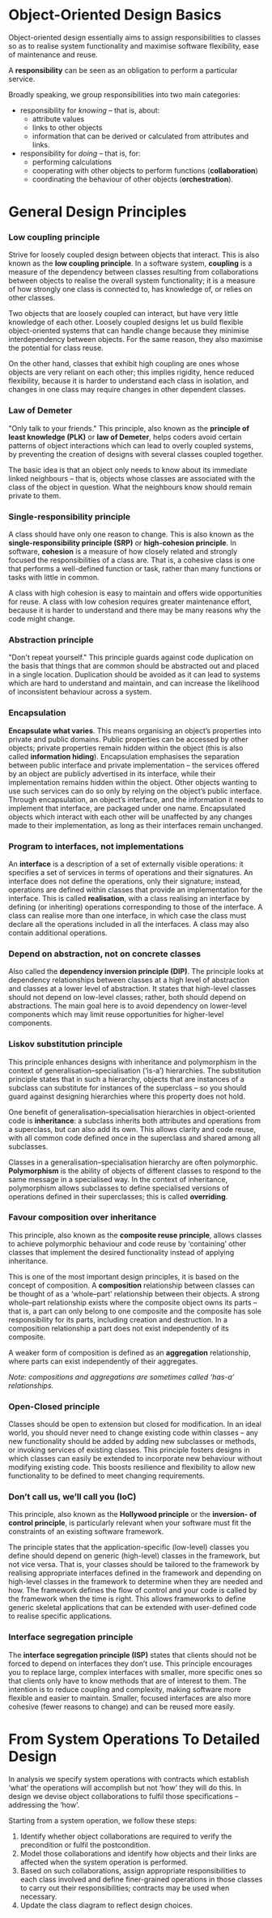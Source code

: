 # Object-Oriented Design Basics

Object-oriented design essentially aims to assign responsibilities to classes so as to realise system functionality and maximise software flexibility, ease of maintenance and reuse.

A **responsibility** can be seen as an obligation to perform a particular service.

Broadly speaking, we group responsibilities into two main categories:
-   responsibility for _knowing_ – that is, about:
    -   attribute values
    -   links to other objects
    -   information that can be derived or calculated from attributes and links.
-   responsibility for _doing_ – that is, for:
    -   performing calculations
    -   cooperating with other objects to perform functions (**collaboration**)
    -   coordinating the behaviour of other objects (**orchestration**).

# General Design Principles

### Low coupling principle
Strive for loosely coupled design between objects that interact. This is also known as the **low coupling principle**. In a software system, **coupling** is a measure of the dependency between classes resulting from collaborations between objects to realise the overall system functionality; it is a measure of how strongly one class is connected to, has knowledge of, or relies on other classes.

Two objects that are loosely coupled can interact, but have very little knowledge of each other. Loosely coupled designs let us build flexible object-oriented systems that can handle change because they minimise interdependency between objects. For the same reason, they also maximise the potential for class reuse.

On the other hand, classes that exhibit high coupling are ones whose objects are very reliant on each other; this implies rigidity, hence reduced flexibility, because it is harder to understand each class in isolation, and changes in one class may require changes in other dependent classes.

### Law of Demeter
"Only talk to your friends." This principle, also known as the **principle of least knowledge (PLK)** or **law of Demeter**, helps coders avoid certain patterns of object interactions which can lead to overly coupled systems, by preventing the creation of designs with several classes coupled together.

The basic idea is that an object only needs to know about its immediate linked neighbours – that is, objects whose classes are associated with the class of the object in question. What the neighbours know should remain private to them.

### Single-responsibility principle
A class should have only one reason to change. This is also known as the **single-responsibility principle (SRP)** or **high-cohesion principle**. In software, **cohesion** is a measure of how closely related and strongly focused the responsibilities of a class are. That is, a cohesive class is one that performs a well-defined function or task, rather than many functions or tasks with little in common.

A class with high cohesion is easy to maintain and offers wide opportunities for reuse. A class with low cohesion requires greater maintenance effort, because it is harder to understand and there may be many reasons why the code might change.

### Abstraction principle
"Don't repeat yourself." This principle guards against code duplication on the basis that things that are common should be abstracted out and placed in a single location. Duplication should be avoided as it can lead to systems which are hard to understand and maintain, and can increase the likelihood of inconsistent behaviour across a system.

### Encapsulation
**Encapsulate what varies**. This means organising an object’s properties into private and public domains. Public properties can be accessed by other objects; private properties remain hidden within the object (this is also called **information hiding**). Encapsulation emphasises the separation between public interface and private implementation – the services offered by an object are publicly advertised in its interface, while their implementation remains hidden within the object. Other objects wanting to use such services can do so only by relying on the object’s public interface. Through encapsulation, an object’s interface, and the information it needs to implement that interface, are packaged under one name. Encapsulated objects which interact with each other will be unaffected by any changes made to their implementation, as long as their interfaces remain unchanged.

### Program to interfaces, not implementations
An **interface** is a description of a set of externally visible operations: it specifies a set of services in terms of operations and their signatures. An interface does not define the operations, only their signature; instead, operations are defined within classes that provide an implementation for the interface. This is called **realisation**, with a class realising an interface by defining (or inheriting) operations corresponding to those of the interface. A class can realise more than one interface, in which case the class must declare all the operations included in all the interfaces. A class may also contain additional operations.

### Depend on abstraction, not on concrete classes
Also called the **dependency inversion principle (DIP)**. The principle looks at dependency relationships between classes at a high level of abstraction and classes at a lower level of abstraction. It states that high-level classes should not depend on low-level classes; rather, both should depend on abstractions. The main goal here is to avoid dependency on lower-level components which may limit reuse opportunities for higher-level components.

### Liskov substitution principle
This principle enhances designs with inheritance and polymorphism in the context of generalisation–specialisation (‘is-a’) hierarchies. The substitution principle states that in such a hierarchy, objects that are instances of a subclass can substitute for instances of the superclass – so you should guard against designing hierarchies where this property does not hold.

One benefit of generalisation–specialisation hierarchies in object-oriented code is **inheritance**: a subclass inherits both attributes and operations from a superclass, but can also add its own. This allows clarity and code reuse, with all common code defined once in the superclass and shared among all subclasses.

Classes in a generalisation–specialisation hierarchy are often polymorphic. **Polymorphism** is the ability of objects of different classes to respond to the same message in a specialised way. In the context of inheritance, polymorphism allows subclasses to define specialised versions of operations defined in their superclasses; this is called **overriding**.

### Favour composition over inheritance
This principle, also known as the **composite reuse principle**, allows classes to achieve polymorphic behaviour and code reuse by ‘containing’ other classes that implement the desired functionality instead of applying inheritance.

This is one of the most important design principles, it is based on the concept of composition. A **composition** relationship between classes can be thought of as a ‘whole–part’ relationship between their objects. A strong whole–part relationship exists where the composite object owns its parts – that is, a part can only belong to one composite and the composite has sole responsibility for its parts, including creation and destruction. In a composition relationship a part does not exist independently of its composite.

A weaker form of composition is defined as an **aggregation** relationship, where parts can exist independently of their aggregates.

_Note: compositions and aggregations are sometimes called ‘has-a’ relationships._

### Open-Closed principle
Classes should be open to extension but closed for modification. In an ideal world, you should never need to change existing code within classes – any new functionality should be added by adding new subclasses or methods, or invoking services of existing classes. This principle fosters designs in which classes can easily be extended to incorporate new behaviour without modifying existing code. This boosts resilience and flexibility to allow new functionality to be defined to meet changing requirements.

### Don’t call us, we’ll call you (IoC)
This principle, also known as the **Hollywood principle** or the **inversion- of control principle**, is particularly relevant when your software must fit the constraints of an existing software framework.

The principle states that the application-specific (low-level) classes you define should depend on generic (high-level) classes in the framework, but not vice versa. That is, your classes should be tailored to the framework by realising appropriate interfaces defined in the framework and depending on high-level classes in the framework to determine when they are needed and how. The framework defines the flow of control and your code is called by the framework when the time is right. This allows frameworks to define generic skeletal applications that can be extended with user-defined code to realise specific applications.

### Interface segregation principle
The **interface segregation principle (ISP)** states that clients should not be forced to depend on interfaces they don’t use. This principle encourages you to replace large, complex interfaces with smaller, more specific ones so that clients only have to know methods that are of interest to them. The intention is to reduce coupling and complexity, making software more flexible and easier to maintain. Smaller, focused interfaces are also more cohesive (fewer reasons to change) and can be reused more easily.

# From System Operations To Detailed Design
In analysis we specify system operations with contracts which establish ‘what’ the operations will accomplish but not ‘how’ they will do this. In design we devise object collaborations to fulfil those specifications – addressing the ‘how’.

Starting from a system operation, we follow these steps:
1.  Identify whether object collaborations are required to verify the precondition or fulfil the postcondition.
2.  Model those collaborations and identify how objects and their links are affected when the system operation is performed.
3.  Based on such collaborations, assign appropriate responsibilities to each class involved and define finer-grained operations in those classes to carry out their responsibilities; contracts may be used when necessary.
4.  Update the class diagram to reflect design choices.


